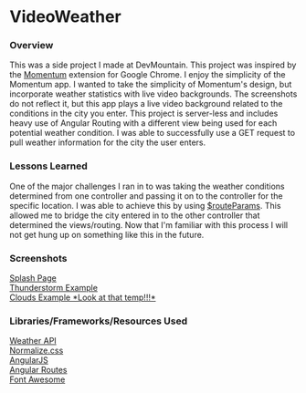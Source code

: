 # VideoWeather
<h3>Overview</h3>
This was a side project I made at DevMountain. This project was inspired by the <a href="https://chrome.google.com/webstore/detail/momentum/laookkfknpbbblfpciffpaejjkokdgca?hl=en" target="new">Momentum</a> extension for Google Chrome. I enjoy the simplicity of the Momentum app. I wanted to take the simplicity of Momentum's design, but incorporate weather statistics with live video backgrounds. The screenshots do not reflect it, but this app plays a live video background related to the conditions in the city you enter. This project is server-less and includes heavy use of Angular Routing with a different view being used for each potential weather condition. I was able to successfully use a GET request to pull weather information for the city the user enters.

<h3>Lessons Learned</h3>
One of the major challenges I ran in to was taking the weather conditions determined from one controller and passing it on to the controller for the specific location. I was able to achieve this by using <a href="https://docs.angularjs.org/api/ngRoute/service/$routeParams" target="new">$routeParams</a>. This allowed me to bridge the city entered in to the other controller that determined the views/routing. Now that I'm familiar with this process I will not get hung up on something like this in the future.

<h3>Screenshots</h3>
<a href="http://i.imgur.com/QBewE6Z.jpg" target="new">Splash Page</a>
<br>
<a href="http://i.imgur.com/7dUp5jV.png" target="new">Thunderstorm Example</a>
<br>
<a href="http://i.imgur.com/GkelXZX.jpg" target="new">Clouds Example *Look at that temp!!!*</a>

<h3>Libraries/Frameworks/Resources Used</h3>
<a href="http://openweathermap.org/api" target="new">Weather API</a>
<br>
<a href="https://necolas.github.io/normalize.css/" target="new">Normalize.css</a>
<br>
<a href="https://angularjs.org/" target="new">AngularJS</a>
<br>
<a href="http://cdnjs.com/libraries/angular.js/" target="new">Angular Routes</a>
<br>
<a href="http://fortawesome.github.io/Font-Awesome/" target="new">Font Awesome</a>

